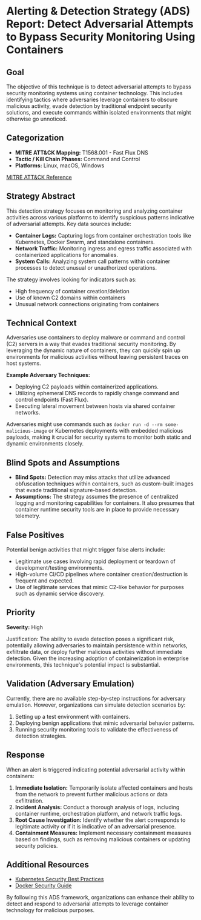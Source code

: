 # Alerting & Detection Strategy (ADS) Report: Detect Adversarial Attempts to Bypass Security Monitoring Using Containers

## Goal
The objective of this technique is to detect adversarial attempts to bypass security monitoring systems using container technology. This includes identifying tactics where adversaries leverage containers to obscure malicious activity, evade detection by traditional endpoint security solutions, and execute commands within isolated environments that might otherwise go unnoticed.

## Categorization
- **MITRE ATT&CK Mapping:** T1568.001 - Fast Flux DNS
- **Tactic / Kill Chain Phases:** Command and Control
- **Platforms:** Linux, macOS, Windows

[MITRE ATT&CK Reference](https://attack.mitre.org/techniques/T1568/001)

## Strategy Abstract
This detection strategy focuses on monitoring and analyzing container activities across various platforms to identify suspicious patterns indicative of adversarial attempts. Key data sources include:

- **Container Logs:** Capturing logs from container orchestration tools like Kubernetes, Docker Swarm, and standalone containers.
- **Network Traffic:** Monitoring ingress and egress traffic associated with containerized applications for anomalies.
- **System Calls:** Analyzing system call patterns within container processes to detect unusual or unauthorized operations.

The strategy involves looking for indicators such as:

- High frequency of container creation/deletion
- Use of known C2 domains within containers
- Unusual network connections originating from containers

## Technical Context
Adversaries use containers to deploy malware or command and control (C2) servers in a way that evades traditional security monitoring. By leveraging the dynamic nature of containers, they can quickly spin up environments for malicious activities without leaving persistent traces on host systems.

**Example Adversary Techniques:**
- Deploying C2 payloads within containerized applications.
- Utilizing ephemeral DNS records to rapidly change command and control endpoints (Fast Flux).
- Executing lateral movement between hosts via shared container networks.

Adversaries might use commands such as `docker run -d --rm some-malicious-image` or Kubernetes deployments with embedded malicious payloads, making it crucial for security systems to monitor both static and dynamic environments closely.

## Blind Spots and Assumptions
- **Blind Spots:** Detection may miss attacks that utilize advanced obfuscation techniques within containers, such as custom-built images that evade traditional signature-based detection.
- **Assumptions:** The strategy assumes the presence of centralized logging and monitoring capabilities for containers. It also presumes that container runtime security tools are in place to provide necessary telemetry.

## False Positives
Potential benign activities that might trigger false alerts include:

- Legitimate use cases involving rapid deployment or teardown of development/testing environments.
- High-volume CI/CD pipelines where container creation/destruction is frequent and expected.
- Use of legitimate services that mimic C2-like behavior for purposes such as dynamic service discovery.

## Priority
**Severity:** High

Justification: The ability to evade detection poses a significant risk, potentially allowing adversaries to maintain persistence within networks, exfiltrate data, or deploy further malicious activities without immediate detection. Given the increasing adoption of containerization in enterprise environments, this technique's potential impact is substantial.

## Validation (Adversary Emulation)
Currently, there are no available step-by-step instructions for adversary emulation. However, organizations can simulate detection scenarios by:

1. Setting up a test environment with containers.
2. Deploying benign applications that mimic adversarial behavior patterns.
3. Running security monitoring tools to validate the effectiveness of detection strategies.

## Response
When an alert is triggered indicating potential adversarial activity within containers:

1. **Immediate Isolation:** Temporarily isolate affected containers and hosts from the network to prevent further malicious actions or data exfiltration.
2. **Incident Analysis:** Conduct a thorough analysis of logs, including container runtime, orchestration platform, and network traffic logs.
3. **Root Cause Investigation:** Identify whether the alert corresponds to legitimate activity or if it is indicative of an adversarial presence.
4. **Containment Measures:** Implement necessary containment measures based on findings, such as removing malicious containers or updating security policies.

## Additional Resources
- [Kubernetes Security Best Practices](https://kubernetes.io/docs/concepts/security/best-practices/)
- [Docker Security Guide](https://docs.docker.com/engine/security/)

By following this ADS framework, organizations can enhance their ability to detect and respond to adversarial attempts to leverage container technology for malicious purposes.